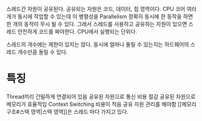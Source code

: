 스레드간 자원이 공유된다.
공유되는 자원은 코드, 데이터, 힙 영역이다.
CPU 코어 여러 개가 동시에 작업할 수 있는데 이 병렬성을 Parallelism
정확히 동시에 한 동작을 하면 한 개의 동작이 무시 될 수 있다.
그래서 스레드를 사용하고 공유하는 자원이 있으면 스레드 안전하게 코드를 짜야한다.
CPU에서 실행되는 단위다.

스레드의 개수에는 제한이 있지는 않다.
동시에 얼마나 돌릴 수 있는지는 하드웨어의 스레드 개수만큼 돌릴 수 있다.

# 특징
Thread끼리 긴밀하게 연결되어 있음
공유된 자원으로 통신 비용 절감
공유된 자원으로 메모리가 효율적임
Context Switching 비용이 적음
공유 자원 관리를 해야함
[[메모리 구조#스택 영역|스택 영역]]은 스레드 마다 가지고 있다.
